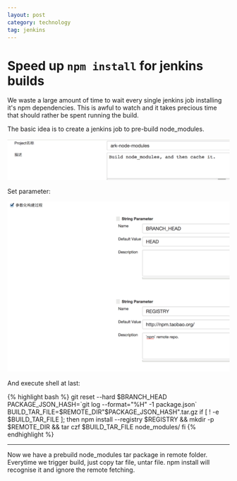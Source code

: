 ```yaml
---
layout: post
category: technology
tag: jenkins
---
```


# Speed up `npm install` for jenkins builds

We waste a large amount of time to wait every single jenkins job installing
it's npm dependencies. This is awful to watch and it takes precious time
that should rather be spent running the build.

The basic idea is to create a jenkins job to pre-build node_modules.

![Create job](/images/2014/2014-09-06-create-job.png)

Set parameter:

![Parameter](/images/2014/2014-09-06-parameter-setting.png)

And execute shell at last:

{% highlight bash %}
git reset --hard $BRANCH_HEAD
PACKAGE_JSON_HASH=`git log --format="%H" -1 package.json`
BUILD_TAR_FILE=$REMOTE_DIR"$PACKAGE_JSON_HASH".tar.gz
if [ ! -e $BUILD_TAR_FILE ]; then
  npm install --registry $REGISTRY && mkdir -p $REMOTE_DIR && tar czf $BUILD_TAR_FILE node_modules/
fi
{% endhighlight %}

----

Now we have a prebuild node_modules tar package in remote folder.
Everytime we trigger build, just copy tar file, untar file.
npm install will recognise it and ignore the remote fetching.

[1]: http://blog.travis-ci.com/2013-12-05-speed-up-your-builds-cache-your-dependencies/
